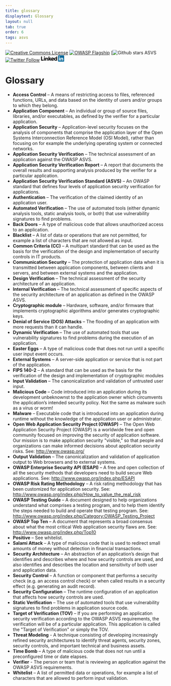 ```yaml
---
title: glossary
displaytext: Glossary
layout: null
tab: true
order: 6
tags: asvs
---
```

[![Creative Commons License](https://licensebuttons.net/l/by-sa/4.0/88x31.png)](https://creativecommons.org/licenses/by-sa/4.0/ "CC BY-SA 4.0")
[![OWASP Flagship](https://img.shields.io/badge/owasp-flagship%20project-48A646.svg)](https://www.owasp.org/index.php/Category:OWASP_Project#tab=Project_Inventory)
[![Github stars ASVS](https://img.shields.io/github/stars/OWASP/asvs?label=Stars%20ASVS&style=social)
[![Twitter Follow](https://img.shields.io/twitter/follow/OWASP_ASVS.svg?style=social&label=Follow)](https://twitter.com/OWASP_ASVS)
[<img src="./assets/images/LinkedIn_Logo.svg" height=20>](https://www.linkedin.com/company/owasp-asvs/)

# Glossary

* **Access Control** – A means of restricting access to files, referenced functions, URLs, and data based on the identity of users and/or groups to which they belong. 
* **Application Component** – An individual or group of source files, libraries, and/or executables, as defined by the verifier for a particular application. 
* **Application Security** – Application-level security focuses on the analysis of components that comprise the application layer of the Open Systems Interconnection Reference Model (OSI Model), rather than focusing on for example the underlying operating system or connected networks. 
* **Application Security Verification** – The technical assessment of an application against the OWASP ASVS. 
* **Application Security Verification Report** – A report that documents the overall results and supporting analysis produced by the verifier for a particular application. 
* **Application Security Verification Standard (ASVS)** – An OWASP standard that defines four levels of application security verification for applications. 
* **Authentication** – The verification of the claimed identity of an application user. 
* **Automated Verification** – The use of automated tools (either dynamic analysis tools, static analysis tools, or both) that use vulnerability signatures to find problems. 
* **Back Doors** – A type of malicious code that allows unauthorized access to an application. 
* **Blacklist** – A list of data or operations that are not permitted, for example a list of characters that are not allowed as input. 
* **Common Criteria (CC)** – A multipart standard that can be used as the basis for the verification of the design and implementation of security controls in IT products. 
* **Communication Security** – The protection of application data when it is transmitted between application components, between clients and servers, and between external systems and the application. 
* **Design Verification** – The technical assessment of the security architecture of an application. 
* **Internal Verification** – The technical assessment of specific aspects of the security architecture of an application as defined in the OWASP ASVS. 
* **Cryptographic module** – Hardware, software, and/or firmware that implements cryptographic algorithms and/or generates cryptographic keys. 
* **Denial of Service (DOS) Attacks** – The flooding of an application with more requests than it can handle. 
* **Dynamic Verification** – The use of automated tools that use vulnerability signatures to find problems during the execution of an application. 
* **Easter Eggs** – A type of malicious code that does not run until a specific user input event occurs. 
* **External Systems** – A server-side application or service that is not part of the application. 
* **FIPS 140-2** – A standard that can be used as the basis for the verification of the design and implementation of cryptographic modules 
* **Input Validation** – The canonicalization and validation of untrusted user input. 
* **Malicious Code** – Code introduced into an application during its development unbeknownst to the application owner which circumvents the application’s intended security policy. Not the same as malware such as a virus or worm! 
* **Malware** – Executable code that is introduced into an application during runtime without the knowledge of the application user or administrator. 
* **Open Web Application Security Project (OWASP)** – The Open Web Application Security Project (OWASP) is a worldwide free and open community focused on improving the security of application software. Our mission is to make application security "visible," so that people and organizations can make informed decisions about application security risks. See: http://www.owasp.org/ 
* **Output Validation** – The canonicalization and validation of application output to Web browsers and to external systems. 
* **OWASP Enterprise Security API (ESAPI)** – A free and open collection of all the security methods that developers need to build secure Web applications. See: http://www.owasp.org/index.php/ESAPI 
* **OWASP Risk Rating Methodology** – A risk rating methodology that has been customized for application security. See: http://www.owasp.org/index.php/How_to_value_the_real_risk 
* **OWASP Testing Guide** – A document designed to help organizations understand what comprises a testing program, and to help them identify the steps needed to build and operate that testing program. See: http://www.owasp.org/index.php/Category:OWASP_Testing_Project 
* **OWASP Top Ten** – A document that represents a broad consensus about what the most critical Web application security flaws are. See: http://www.owasp.org/index.php/Top10 
* **Positive** – See whitelist. 
* **Salami Attack** – A type of malicious code that is used to redirect small amounts of money without detection in financial transactions. 
* **Security Architecture** – An abstraction of an application’s design that identifies and describes where and how security controls are used, and also identifies and describes the location and sensitivity of both user and application data. 
* **Security Control** – A function or component that performs a security check (e.g. an access control check) or when called results in a security effect (e.g. generating an audit record). 
* **Security Configuration** – The runtime configuration of an application that affects how security controls are used. 
* **Static Verification** – The use of automated tools that use vulnerability signatures to find problems in application source code. 
* **Target of Verification (TOV)** – If you are performing an application security verification according to the OWASP ASVS requirements, the verification will be of a particular application. This application is called the "Target of Verification" or simply the TOV. 
* **Threat Modeling** - A technique consisting of developing increasingly refined security architectures to identify threat agents, security zones, security controls, and important technical and business assets. 
* **Time Bomb** – A type of malicious code that does not run until a preconfigured time or date elapses. 
* **Verifier** - The person or team that is reviewing an application against the OWASP ASVS requirements. 
* **Whitelist** – A list of permitted data or operations, for example a list of characters that are allowed to perform input validation.
